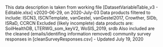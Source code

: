 This data description is taken from working file [DatasetVariableTable_v3 - Editable.xlsx] v2020-06-29, on 2020-July-03
Data products filtered to include: ISCN3, ISCNTemplate, vanGestel, vanGestel2017, Crowther, SIDb, ISRaD, CCRCN
Excluded (likely incomplete) data products are: SoilHealthDB, LTERWG_som_keyV2, WoSIS_2019, srdb
Also included are the cleaned (emails/identifing information removed) community survey responses in [cleanSurveyResponses.csv] - Updated July 19, 2020
